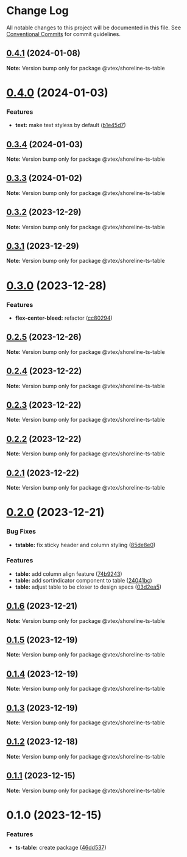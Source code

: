 # Change Log

All notable changes to this project will be documented in this file.
See [Conventional Commits](https://conventionalcommits.org) for commit guidelines.

## [0.4.1](https://github.com/vtex/shoreline/compare/@vtex/shoreline-ts-table@0.4.0...@vtex/shoreline-ts-table@0.4.1) (2024-01-08)

**Note:** Version bump only for package @vtex/shoreline-ts-table

# [0.4.0](https://github.com/vtex/shoreline/compare/@vtex/shoreline-ts-table@0.3.4...@vtex/shoreline-ts-table@0.4.0) (2024-01-03)

### Features

- **text:** make text styless by default ([b1e45d7](https://github.com/vtex/shoreline/commit/b1e45d74decb71611ca3f32c7079c5659bea6f24))

## [0.3.4](https://github.com/vtex/shoreline/compare/@vtex/shoreline-ts-table@0.3.3...@vtex/shoreline-ts-table@0.3.4) (2024-01-03)

**Note:** Version bump only for package @vtex/shoreline-ts-table

## [0.3.3](https://github.com/vtex/shoreline/compare/@vtex/shoreline-ts-table@0.3.2...@vtex/shoreline-ts-table@0.3.3) (2024-01-02)

**Note:** Version bump only for package @vtex/shoreline-ts-table

## [0.3.2](https://github.com/vtex/shoreline/compare/@vtex/shoreline-ts-table@0.3.1...@vtex/shoreline-ts-table@0.3.2) (2023-12-29)

**Note:** Version bump only for package @vtex/shoreline-ts-table

## [0.3.1](https://github.com/vtex/shoreline/compare/@vtex/shoreline-ts-table@0.3.0...@vtex/shoreline-ts-table@0.3.1) (2023-12-29)

**Note:** Version bump only for package @vtex/shoreline-ts-table

# [0.3.0](https://github.com/vtex/shoreline/compare/@vtex/shoreline-ts-table@0.2.5...@vtex/shoreline-ts-table@0.3.0) (2023-12-28)

### Features

- **flex-center-bleed:** refactor ([cc80294](https://github.com/vtex/shoreline/commit/cc8029404de22769c390cfa072f5385ae44b3354))

## [0.2.5](https://github.com/vtex/shoreline/compare/@vtex/shoreline-ts-table@0.2.4...@vtex/shoreline-ts-table@0.2.5) (2023-12-26)

**Note:** Version bump only for package @vtex/shoreline-ts-table

## [0.2.4](https://github.com/vtex/shoreline/compare/@vtex/shoreline-ts-table@0.2.3...@vtex/shoreline-ts-table@0.2.4) (2023-12-22)

**Note:** Version bump only for package @vtex/shoreline-ts-table

## [0.2.3](https://github.com/vtex/shoreline/compare/@vtex/shoreline-ts-table@0.2.2...@vtex/shoreline-ts-table@0.2.3) (2023-12-22)

**Note:** Version bump only for package @vtex/shoreline-ts-table

## [0.2.2](https://github.com/vtex/shoreline/compare/@vtex/shoreline-ts-table@0.2.1...@vtex/shoreline-ts-table@0.2.2) (2023-12-22)

**Note:** Version bump only for package @vtex/shoreline-ts-table

## [0.2.1](https://github.com/vtex/shoreline/compare/@vtex/shoreline-ts-table@0.2.0...@vtex/shoreline-ts-table@0.2.1) (2023-12-22)

**Note:** Version bump only for package @vtex/shoreline-ts-table

# [0.2.0](https://github.com/vtex/shoreline/compare/@vtex/shoreline-ts-table@0.1.6...@vtex/shoreline-ts-table@0.2.0) (2023-12-21)

### Bug Fixes

- **tstable:** fix sticky header and column styling ([85de8e0](https://github.com/vtex/shoreline/commit/85de8e08f598cd816cf75228ed079c3df9051667))

### Features

- **table:** add column align feature ([74b9243](https://github.com/vtex/shoreline/commit/74b924350b95ca95fba7a895c7d543826f17c48b))
- **table:** add sortindicator component to table ([24041bc](https://github.com/vtex/shoreline/commit/24041bcca3afbed234f6965a05d7dbdf09988ad0))
- **table:** adjust table to be closer to design specs ([03d2ea5](https://github.com/vtex/shoreline/commit/03d2ea58b0a4924f78f8efc84e5cd45fb02ff95c))

## [0.1.6](https://github.com/vtex/shoreline/compare/@vtex/shoreline-ts-table@0.1.5...@vtex/shoreline-ts-table@0.1.6) (2023-12-21)

**Note:** Version bump only for package @vtex/shoreline-ts-table

## [0.1.5](https://github.com/vtex/shoreline/compare/@vtex/shoreline-ts-table@0.1.4...@vtex/shoreline-ts-table@0.1.5) (2023-12-19)

**Note:** Version bump only for package @vtex/shoreline-ts-table

## [0.1.4](https://github.com/vtex/shoreline/compare/@vtex/shoreline-ts-table@0.1.2...@vtex/shoreline-ts-table@0.1.4) (2023-12-19)

**Note:** Version bump only for package @vtex/shoreline-ts-table

## [0.1.3](https://github.com/vtex/shoreline/compare/@vtex/shoreline-ts-table@0.1.2...@vtex/shoreline-ts-table@0.1.3) (2023-12-19)

**Note:** Version bump only for package @vtex/shoreline-ts-table

## [0.1.2](https://github.com/vtex/shoreline/compare/@vtex/shoreline-ts-table@0.1.1...@vtex/shoreline-ts-table@0.1.2) (2023-12-18)

**Note:** Version bump only for package @vtex/shoreline-ts-table

## [0.1.1](https://github.com/vtex/shoreline/compare/@vtex/shoreline-ts-table@0.1.0...@vtex/shoreline-ts-table@0.1.1) (2023-12-15)

**Note:** Version bump only for package @vtex/shoreline-ts-table

# 0.1.0 (2023-12-15)

### Features

- **ts-table:** create package ([46dd537](https://github.com/vtex/shoreline/commit/46dd53704195b929c8aa846f52b92b8b6eea4c72))
